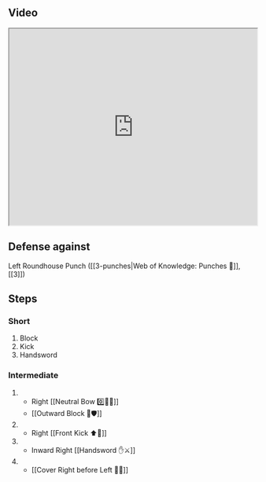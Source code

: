 ## Video

<iframe src="https://www.youtube.com/embed/IXZ6kr4VHQw?start=29&end=46" width="100%" height="400"></iframe>

## Defense against

Left Roundhouse Punch ([[3-punches|Web of Knowledge: Punches 👊]], [[3]])

## Steps

### Short

1. Block
2. Kick
3. Handsword

### Intermediate

1.  -   Right [[Neutral Bow 0️⃣🧍‍♂️]]
    - [[Outward Block 🔼🛡️]]
2.  -   Right [[Front Kick ⬆️🦵]]
3.  -   Inward Right [[Handsword ✋⚔️]]
4.  -   [[Cover Right before Left 🦶🔄]]
